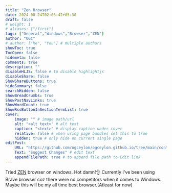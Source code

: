 ```yaml
---
title: "Zen Browser"
date: 2024-08-24T02:03:42+05:30
draft: false
# weight: 1
# aliases: ["/first"]
tags: ["General","Windows","Browser","ZEN"]
author: "OGC"
# author: ["Me", "You"] # multiple authors
showToc: true
TocOpen: false
hidemeta: false
comments: true
description: ""
disableHLJS: false # to disable highlightjs
disableShare: false
ShowShareButtons: true
hideSummary: false
searchHidden: false
ShowBreadCrumbs: true
ShowPostNavLinks: true
ShowWordCount: true
ShowRssButtonInSectionTermList: true
cover:
    image: "" # image path/url
    alt: "<alt text>" # alt text
    caption: "<text>" # display caption under cover
    relative: false # when using page bundles set this to true
    hidden: true # only hide on current single page
editPost:
    URL: "https://github.com/ogceylon/ogceylon.github.io/tree/main/content"
    Text: "Suggest Changes" # edit text
    appendFilePath: true # to append file path to Edit link
---
```


Tried [ZEN](https://www.zen-browser.app/) browser on windows. Hot damn!👌
Currently I've been using Brave browser coz there were no competitors when it comes to Windows.
Maybe this will be my all time best browser.(Atleast for now)